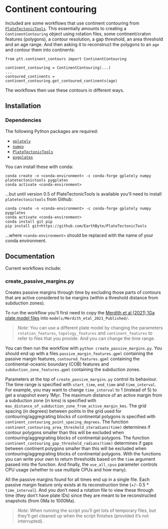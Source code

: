 # Continent contouring

Included are some workflows that use continent contouring from [`PlateTectonicTools`](https://github.com/EarthByte/PlateTectonicTools). This essentially amounts to creating a `ContinentContouring` object using rotation files, some continent/craton features (polygons), a contour resolution, a gap threshold, an area threshold and an age range. And then asking it to reconstruct the polygons to an `age` and contour them into continents:

```
from ptt.continent_contours import ContinentContouring

continent_contouring = ContinentContouring(...)
...
contoured_continents = continent_contouring.get_contoured_continents(age)
```

The workflows then use these contours in different ways.

## Installation

### Dependencies

The following Python packages are required:

- [`gplately`](https://github.com/GPlates/gplately)
- [`numpy`](http://numpy.org)
- [`PlateTectonicTools`](https://github.com/EarthByte/PlateTectonicTools)
- [`pygplates`](http://gplates.org/docs/pygplates/pygplates_getting_started.html#installation)

You can install these with conda:

```
conda create -n <conda-environment> -c conda-forge gplately numpy platetectonictools pygplates
conda activate <conda-environment>
```

...but until version 0.5 of PlateTectonicTools is available you'll need to install `platetectonictools` from Github:

```
conda create -n <conda-environment> -c conda-forge gplately numpy pygplates
conda activate <conda-environment>
conda install git pip
pip install git+https://github.com/EarthByte/PlateTectonicTools
```

...where `<conda-environment>` should be replaced with the name of your conda environment.

## Documentation

Current workflows include:

### create_passive_margins.py

Creates passive margins through time by excluding those parts of contours that are active considered to be margins (within a threshold distance from subduction zones).

To run the workflow you'll first need to copy the [Merdith et al (2021) 1Ga plate model files](https://github.sydney.edu.au/EarthByte/EarthBytePlateMotionModel-ARCHIVE/tree/master/Merdith_etal_2021_Published) into `models/Merdith_etal_2021_Published/`.

> _Note:_ You can use a different plate model by changing the parameters `rotation_features`, `topology_features` and `continent_features` to refer to files that you provide. And you can change the time range.

You can then run the workflow with `python create_passive_margins.py`. You should end up with a files `passive_margin_features.gpml` containing the passive margin features, `contoured_features.gpml` containing the continental-oceanic boundary (COB) features and `subduction_zone_features.gpml` containing the subduction zones. 

Parameters at the top of `create_passive_margins.py` control its behaviour. The time range is specified with `start_time`, `end_time` and `time_interval`. For example, you may want to change `time_interval` to 1 (instead of 5) to get a snapshot every 1Myr. The maximum distance of an active margin from a subduction zone (in kms) is specified with `max_distance_of_subduction_zone_from_active_margin_kms`. The grid spacing (in degrees) between points in the grid used for contouring/aggregrating blocks of continental polygons is specified with `continent_contouring_point_spacing_degrees`. The function `continent_contouring_area_threshold_steradians(time)` determines if contour polygons smaller than this will be excluded when contouring/aggregrating blocks of continental polygons. The function `continent_contouring_gap_threshold_radians(time)` determines if gaps between continent polygons smaller than this will be excluded when contouring/aggregrating blocks of continental polygons. With the functions you can write your own to return thresholds based on the `time` argument passed into the function. And finally, the `use_all_cpus` parameter controls CPU usage (whether to use multiple CPUs and how many).

All the passive margins found for all times end up in a single file. Each passive margin feature only exists at its reconstruction time (+/- 0.5 * `time_interval`). And you don’t need a rotation file to view these through time (they don’t have plate IDs) since they are meant to be reconstructed snapshots (from 0Ma to 1000Ma).

> _Note:_ When running the script you’ll get lots of temporary files, but they’ll get cleaned up when the script finishes (provided it’s not interrupted).

